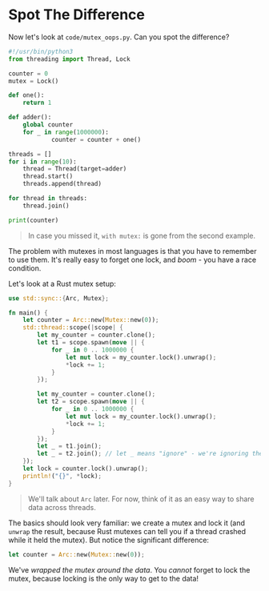 # Spot The Difference

Now let's look at `code/mutex_oops.py`. Can you spot the difference?

```python
#!/usr/bin/python3
from threading import Thread, Lock

counter = 0
mutex = Lock()

def one():
    return 1

def adder():
    global counter
    for _ in range(1000000):
            counter = counter + one()

threads = []
for i in range(10):
    thread = Thread(target=adder)
    thread.start()
    threads.append(thread)

for thread in threads:
    thread.join()

print(counter)
```

> In case you missed it, `with mutex:` is gone from the second example.

The problem with mutexes in most languages is that you have to remember to use them. It's really easy to forget one lock, and *boom* - you have a race condition.

Let's look at a Rust mutex setup:

```rust
use std::sync::{Arc, Mutex};

fn main() {
    let counter = Arc::new(Mutex::new(0));
    std::thread::scope(|scope| {
        let my_counter = counter.clone();
        let t1 = scope.spawn(move || {
            for _ in 0 .. 1000000 {
                let mut lock = my_counter.lock().unwrap();
                *lock += 1;
            }
        });

        let my_counter = counter.clone();
        let t2 = scope.spawn(move || {
            for _ in 0 .. 1000000 {
                let mut lock = my_counter.lock().unwrap();
                *lock += 1;
            }
        });
        let _ = t1.join();
        let _ = t2.join(); // let _ means "ignore" - we're ignoring the result type
    });
    let lock = counter.lock().unwrap();
    println!("{}", *lock);
}
```

> We'll talk about `Arc` later. For now, think of it as an easy way to share data across threads.

The basics should look very familiar: we create a mutex and lock it (and `unwrap` the result, because Rust mutexes can tell you if a thread crashed while it held the mutex). But notice the significant difference:

```rust
let counter = Arc::new(Mutex::new(0));
```

We've *wrapped the mutex around the data*. You *cannot* forget to lock the mutex, because locking is the only way to get to the data!